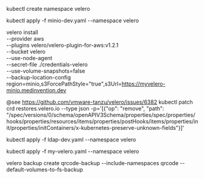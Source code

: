 


kubectl create namespace velero

kubectl apply -f minio-dev.yaml --namespace velero

velero install \
    --provider aws \
    --plugins velero/velero-plugin-for-aws:v1.2.1 \
    --bucket velero \
    --use-node-agent \
    --secret-file ./credentials-velero \
    --use-volume-snapshots=false \
    --backup-location-config region=minio,s3ForcePathStyle="true",s3Url=https://myvelero-minio.medinvention.dev

@see https://github.com/vmware-tanzu/velero/issues/6382
kubectl patch crd restores.velero.io --type json -p='[{"op": "remove", "path": "/spec/versions/0/schema/openAPIV3Schema/properties/spec/properties/hooks/properties/resources/items/properties/postHooks/items/properties/init/properties/initContainers/x-kubernetes-preserve-unknown-fields"}]'


kubectl apply -f ldap-dev.yaml --namespace velero

kubectl apply -f my-velero.yaml --namespace velero

velero backup create qrcode-backup --include-namespaces qrcode --default-volumes-to-fs-backup
